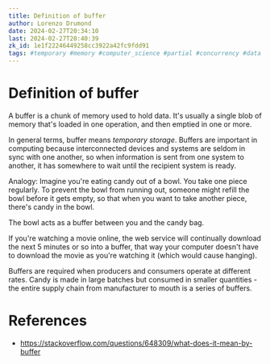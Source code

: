 ```yaml
---
title: Definition of buffer
author: Lorenzo Drumond
date: 2024-02-27T20:34:10
last: 2024-02-27T20:40:39
zk_id: 1e1f22246449258cc3922a42fc9fdd91
tags: #temporary #memory #computer_science #partial #concurrency #data #coding #programming #synchronization
---
```



# Definition of buffer
A buffer is a chunk of memory used to hold data. It's usually a single blob of memory that's loaded in one operation, and then emptied in one or more.

In general terms, buffer means _temporary storage_. Buffers are important in computing because interconnected devices and systems are seldom in sync with one another, so when information is sent from one system to another, it has somewhere to wait until the recipient system is ready.

Analogy:
  Imagine you're eating candy out of a bowl. You take one piece regularly. To prevent the bowl from running out, someone might refill the bowl before it gets empty, so that when you want to take another piece, there's candy in the bowl.

  The bowl acts as a buffer between you and the candy bag.

  If you're watching a movie online, the web service will continually download the next 5 minutes or so into a buffer, that way your computer doesn't have to download the movie as you're watching it (which would cause hanging).

  Buffers are required when producers and consumers operate at different rates. Candy is made in large batches but consumed in smaller quantities - the entire supply chain from manufacturer to mouth is a series of buffers.


# References
- https://stackoverflow.com/questions/648309/what-does-it-mean-by-buffer

